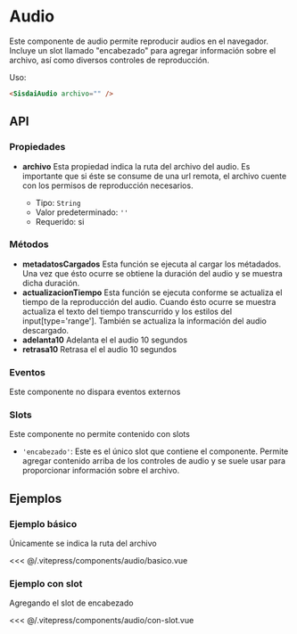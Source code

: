 <script setup>
import EjemploBasico from "../../.vitepress/components/audio/basico.vue";
import EjemploConSlot from "../../.vitepress/components/audio/con-slot.vue";
</script>

# Audio

Este componente de audio permite reproducir audios en el navegador. Incluye un slot llamado "encabezado" para agregar información sobre el archivo, así como diversos controles de reproducción.

Uso:

```html
<SisdaiAudio archivo="" />
```

<section id="api">

## API

### Propiedades

- **archivo**
  Esta propiedad indica la ruta del archivo del audio. Es importante que si éste se consume de una url remota, el archivo cuente con los permisos de reproducción necesarios.

  - Tipo: `String`
  - Valor predeterminado: `''`
  - Requerido: si

### Métodos

- **metadatosCargados**
  Esta función se ejecuta al cargar los métadados. Una vez que ésto ocurre se obtiene la duración del audio y se muestra dicha duración.
- **actualizacionTiempo**
  Esta función se ejecuta conforme se actualiza el tiempo de la reproducción del audio. Cuando ésto ocurre se muestra actualiza el texto del tiempo transcurrido y los estilos del input[type='range']. También se actualiza la información del audio descargado.
- **adelanta10**
  Adelanta el el audio 10 segundos
- **retrasa10**
  Retrasa el el audio 10 segundos

### Eventos

Este componente no dispara eventos externos

### Slots

Este componente no permite contenido con slots

- `'encabezado'`: Este es el único slot que contiene el componente. Permite agregar contenido arriba de los controles de audio y se suele usar para proporcionar información sobre el archivo.

</section>

<section id="ejemplos">

## Ejemplos

### Ejemplo básico

Únicamente se indica la ruta del archivo

<!-- <UtilsEjemploDoc ruta="audio/basico.vue"/> -->
<EjemploBasico />
<<< @/.vitepress/components/audio/basico.vue

### Ejemplo con slot

Agregando el slot de encabezado

<!-- <utils-ejemplo-doc ruta="audio/con-slot.vue"/> -->
<EjemploConSlot />
<<< @/.vitepress/components/audio/con-slot.vue

</section>

